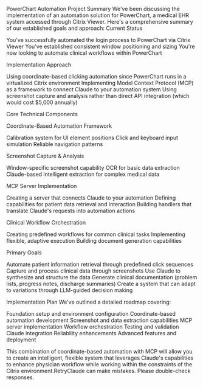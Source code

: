 PowerChart Automation Project Summary
We've been discussing the implementation of an automation solution for PowerChart, a medical EHR system accessed through Citrix Viewer. Here's a comprehensive summary of our established goals and approach:
Current Status

You've successfully automated the login process to PowerChart via Citrix Viewer
You've established consistent window positioning and sizing
You're now looking to automate clinical workflows within PowerChart

Implementation Approach

Using coordinate-based clicking automation since PowerChart runs in a virtualized Citrix environment
Implementing Model Context Protocol (MCP) as a framework to connect Claude to your automation system
Using screenshot capture and analysis rather than direct API integration (which would cost $5,000 annually)

Core Technical Components

Coordinate-Based Automation Framework

Calibration system for UI element positions
Click and keyboard input simulation
Reliable navigation patterns


Screenshot Capture & Analysis

Window-specific screenshot capability
OCR for basic data extraction
Claude-based intelligent extraction for complex medical data


MCP Server Implementation

Creating a server that connects Claude to your automation
Defining capabilities for patient data retrieval and interaction
Building handlers that translate Claude's requests into automation actions


Clinical Workflow Orchestration

Creating predefined workflows for common clinical tasks
Implementing flexible, adaptive execution
Building document generation capabilities



Primary Goals

Automate patient information retrieval through predefined click sequences
Capture and process clinical data through screenshots
Use Claude to synthesize and structure the data
Generate clinical documentation (problem lists, progress notes, discharge summaries)
Create a system that can adapt to variations through LLM-guided decision making

Implementation Plan
We've outlined a detailed roadmap covering:

Foundation setup and environment configuration
Coordinate-based automation development
Screenshot and data extraction capabilities
MCP server implementation
Workflow orchestration
Testing and validation
Claude integration
Reliability enhancements
Advanced features and deployment

This combination of coordinate-based automation with MCP will allow you to create an intelligent, flexible system that leverages Claude's capabilities to enhance physician workflow while working within the constraints of the Citrix environment.RetryClaude can make mistakes. Please double-check responses.